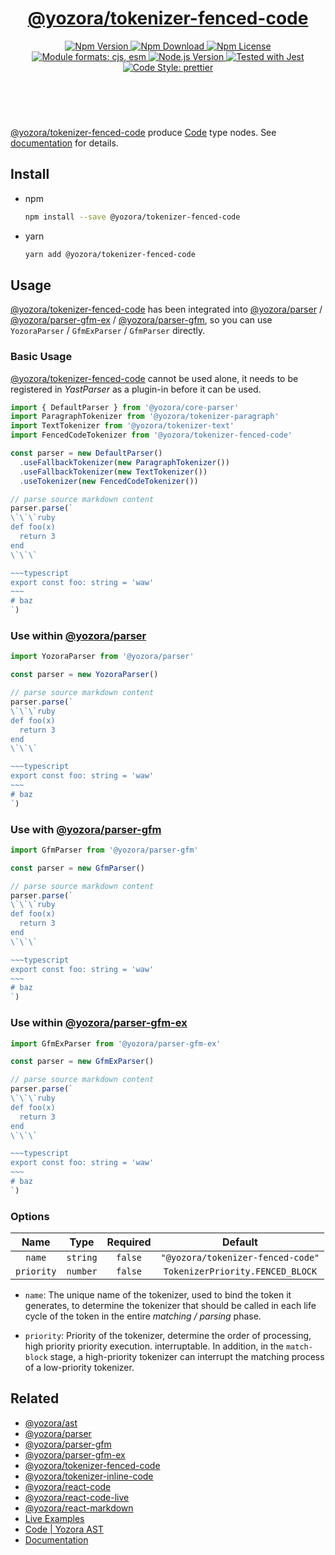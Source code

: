 <!-- :begin use tokenizer/banner -->

<header>
  <h1 align="center">
    <a href="https://github.com/yozorajs/yozora/tree/release-2.x.x/tokenizers/fenced-code#readme">@yozora/tokenizer-fenced-code</a>
  </h1>
  <div align="center">
    <a href="https://www.npmjs.com/package/@yozora/tokenizer-fenced-code">
      <img
        alt="Npm Version"
        src="https://img.shields.io/npm/v/@yozora/tokenizer-fenced-code.svg"
      />
    </a>
    <a href="https://www.npmjs.com/package/@yozora/tokenizer-fenced-code">
      <img
        alt="Npm Download"
        src="https://img.shields.io/npm/dm/@yozora/tokenizer-fenced-code.svg"
      />
    </a>
    <a href="https://www.npmjs.com/package/@yozora/tokenizer-fenced-code">
      <img
        alt="Npm License"
        src="https://img.shields.io/npm/l/@yozora/tokenizer-fenced-code.svg"
      />
    </a>
    <a href="#install">
      <img
        alt="Module formats: cjs, esm"
        src="https://img.shields.io/badge/module_formats-cjs%2C%20esm-green.svg"
      />
    </a>
    <a href="https://github.com/nodejs/node">
      <img
        alt="Node.js Version"
        src="https://img.shields.io/node/v/@yozora/tokenizer-fenced-code"
      />
    </a>
    <a href="https://github.com/facebook/jest">
      <img
        alt="Tested with Jest"
        src="https://img.shields.io/badge/tested_with-jest-9c465e.svg"
      />
    </a>
    <a href="https://github.com/prettier/prettier">
      <img
        alt="Code Style: prettier"
        src="https://img.shields.io/badge/code_style-prettier-ff69b4.svg?style=flat-square"
      />
    </a>
  </div>
</header>
<br/>

<!-- :end -->

[@yozora/tokenizer-fenced-code] produce [Code][node-type] type nodes.
See [documentation][docpage] for details.

<!-- :begin use tokenizer/usage -->

## Install

* npm

  ```bash
  npm install --save @yozora/tokenizer-fenced-code
  ```

* yarn

  ```bash
  yarn add @yozora/tokenizer-fenced-code
  ```


## Usage

[@yozora/tokenizer-fenced-code][] has been integrated into [@yozora/parser][] / [@yozora/parser-gfm-ex][] / [@yozora/parser-gfm][],
so you can use `YozoraParser` / `GfmExParser` / `GfmParser` directly.

### Basic Usage

[@yozora/tokenizer-fenced-code][] cannot be used alone, it needs to be
registered in *YastParser* as a plugin-in before it can be used.

```typescript {4,9}
import { DefaultParser } from '@yozora/core-parser'
import ParagraphTokenizer from '@yozora/tokenizer-paragraph'
import TextTokenizer from '@yozora/tokenizer-text'
import FencedCodeTokenizer from '@yozora/tokenizer-fenced-code'

const parser = new DefaultParser()
  .useFallbackTokenizer(new ParagraphTokenizer())
  .useFallbackTokenizer(new TextTokenizer())
  .useTokenizer(new FencedCodeTokenizer())

// parse source markdown content
parser.parse(`
\`\`\`ruby
def foo(x)
  return 3
end
\`\`\`

~~~typescript
export const foo: string = 'waw'
~~~
# baz
`)
```

### Use within [@yozora/parser][]

```typescript
import YozoraParser from '@yozora/parser'

const parser = new YozoraParser()

// parse source markdown content
parser.parse(`
\`\`\`ruby
def foo(x)
  return 3
end
\`\`\`

~~~typescript
export const foo: string = 'waw'
~~~
# baz
`)
```

### Use with [@yozora/parser-gfm][]

```typescript
import GfmParser from '@yozora/parser-gfm'

const parser = new GfmParser()

// parse source markdown content
parser.parse(`
\`\`\`ruby
def foo(x)
  return 3
end
\`\`\`

~~~typescript
export const foo: string = 'waw'
~~~
# baz
`)
```

### Use within [@yozora/parser-gfm-ex][]

```typescript
import GfmExParser from '@yozora/parser-gfm-ex'

const parser = new GfmExParser()

// parse source markdown content
parser.parse(`
\`\`\`ruby
def foo(x)
  return 3
end
\`\`\`

~~~typescript
export const foo: string = 'waw'
~~~
# baz
`)
```

### Options

Name              | Type        | Required  | Default
:----------------:|:-----------:|:---------:|:--------------:
`name`            | `string`    | `false`   | `"@yozora/tokenizer-fenced-code"`
`priority`        | `number`    | `false`   | `TokenizerPriority.FENCED_BLOCK`

* `name`: The unique name of the tokenizer, used to bind the token it generates,
  to determine the tokenizer that should be called in each life cycle of the
  token in the entire *matching / parsing* phase.

* `priority`: Priority of the tokenizer, determine the order of processing,
  high priority priority execution. interruptable. In addition, in the `match-block`
  stage, a high-priority tokenizer can interrupt the matching process of a
  low-priority tokenizer.

<!-- :end -->

## Related


* [@yozora/ast][]
* [@yozora/parser][]
* [@yozora/parser-gfm][]
* [@yozora/parser-gfm-ex][]
* [@yozora/tokenizer-fenced-code][]
* [@yozora/tokenizer-inline-code][]
* [@yozora/react-code][]
* [@yozora/react-code-live][]
* [@yozora/react-markdown][]
* [Live Examples][live-examples]
* [Code | Yozora AST][node-type]
* [Documentation][docpage]

[node-type]: http://yozora.guanghechen.com/docs/package/ast#code

<!-- :begin use tokenizer/definitions -->

[live-examples]: https://yozora.guanghechen.com/docs/package/tokenizer-fenced-code#live-examples
[docpage]: https://yozora.guanghechen.com/docs/package/tokenizer-fenced-code
[homepage]: https://github.com/yozorajs/yozora/tree/release-2.x.x/tokenizers/fenced-code#readme
[gfm-spec]: https://github.github.com/gfm
[mdast-homepage]: https://github.com/syntax-tree/mdast

[@yozora/ast]:                                https://github.com/yozorajs/yozora/tree/release-2.x.x/packages/ast#readme
[@yozora/ast-util]:                           https://github.com/yozorajs/yozora/tree/release-2.x.x/packages/ast-util#readme
[@yozora/character]:                          https://github.com/yozorajs/yozora/tree/release-2.x.x/packages/character#readme
[@yozora/eslint-config]:                      https://github.com/yozorajs/yozora/tree/release-2.x.x/packages/eslint-config#readme
[@yozora/core-parser]:                        https://github.com/yozorajs/yozora/tree/release-2.x.x/packages/core-parser#readme
[@yozora/core-tokenizer]:                     https://github.com/yozorajs/yozora/tree/release-2.x.x/packages/core-tokenizer#readme
[@yozora/invariant]:                          https://github.com/yozorajs/yozora/tree/release-2.x.x/packages/invariant#readme
[@yozora/jest-for-tokenizer]:                 https://github.com/yozorajs/yozora/tree/release-2.x.x/packages/jest-for-tokenizer#readme
[@yozora/parser]:                             https://github.com/yozorajs/yozora/tree/release-2.x.x/packages/parser#readme
[@yozora/parser-gfm]:                         https://github.com/yozorajs/yozora/tree/release-2.x.x/packages/parser-gfm#readme
[@yozora/parser-gfm-ex]:                      https://github.com/yozorajs/yozora/tree/release-2.x.x/packages/parser-gfm-ex#readme
[@yozora/template-tokenizer]:                 https://github.com/yozorajs/yozora/tree/release-2.x.x/packages/template-tokenizer#readme
[@yozora/tokenizer-admonition]:               https://github.com/yozorajs/yozora/tree/release-2.x.x/tokenizers/admonition#readme
[@yozora/tokenizer-autolink]:                 https://github.com/yozorajs/yozora/tree/release-2.x.x/tokenizers/autolink#readme
[@yozora/tokenizer-autolink-extension]:       https://github.com/yozorajs/yozora/tree/release-2.x.x/tokenizers/autolink-extension#readme
[@yozora/tokenizer-blockquote]:               https://github.com/yozorajs/yozora/tree/release-2.x.x/tokenizers/blockquote#readme
[@yozora/tokenizer-break]:                    https://github.com/yozorajs/yozora/tree/release-2.x.x/tokenizers/break#readme
[@yozora/tokenizer-definition]:               https://github.com/yozorajs/yozora/tree/release-2.x.x/tokenizers/definition#readme
[@yozora/tokenizer-delete]:                   https://github.com/yozorajs/yozora/tree/release-2.x.x/tokenizers/delete#readme
[@yozora/tokenizer-ecma-import]:              https://github.com/yozorajs/yozora/tree/release-2.x.x/tokenizers/ecma-import#readme
[@yozora/tokenizer-emphasis]:                 https://github.com/yozorajs/yozora/tree/release-2.x.x/tokenizers/emphasis#readme
[@yozora/tokenizer-fenced-block]:             https://github.com/yozorajs/yozora/tree/release-2.x.x/tokenizers/fenced-block#readme
[@yozora/tokenizer-fenced-code]:              https://github.com/yozorajs/yozora/tree/release-2.x.x/tokenizers/fenced-code#readme
[@yozora/tokenizer-footnote]:                 https://github.com/yozorajs/yozora/tree/release-2.x.x/tokenizers/footnote#readme
[@yozora/tokenizer-footnote-definition]:      https://github.com/yozorajs/yozora/tree/release-2.x.x/tokenizers/footnote-definition#readme
[@yozora/tokenizer-footnote-reference]:       https://github.com/yozorajs/yozora/tree/release-2.x.x/tokenizers/footnote-reference#readme
[@yozora/tokenizer-heading]:                  https://github.com/yozorajs/yozora/tree/release-2.x.x/tokenizers/heading#readme
[@yozora/tokenizer-html-block]:               https://github.com/yozorajs/yozora/tree/release-2.x.x/tokenizers/html-block#readme
[@yozora/tokenizer-html-inline]:              https://github.com/yozorajs/yozora/tree/release-2.x.x/tokenizers/html-inline#readme
[@yozora/tokenizer-image]:                    https://github.com/yozorajs/yozora/tree/release-2.x.x/tokenizers/image#readme
[@yozora/tokenizer-image-reference]:          https://github.com/yozorajs/yozora/tree/release-2.x.x/tokenizers/image-reference#readme
[@yozora/tokenizer-indented-code]:            https://github.com/yozorajs/yozora/tree/release-2.x.x/tokenizers/indented-code#readme
[@yozora/tokenizer-inline-code]:              https://github.com/yozorajs/yozora/tree/release-2.x.x/tokenizers/inline-code#readme
[@yozora/tokenizer-inline-math]:              https://github.com/yozorajs/yozora/tree/release-2.x.x/tokenizers/inline-math#readme
[@yozora/tokenizer-link]:                     https://github.com/yozorajs/yozora/tree/release-2.x.x/tokenizers/link#readme
[@yozora/tokenizer-link-reference]:           https://github.com/yozorajs/yozora/tree/release-2.x.x/tokenizers/link-reference#readme
[@yozora/tokenizer-list]:                     https://github.com/yozorajs/yozora/tree/release-2.x.x/tokenizers/list#readme
[@yozora/tokenizer-math]:                     https://github.com/yozorajs/yozora/tree/release-2.x.x/tokenizers/math#readme
[@yozora/tokenizer-paragraph]:                https://github.com/yozorajs/yozora/tree/release-2.x.x/tokenizers/paragraph#readme
[@yozora/tokenizer-setext-heading]:           https://github.com/yozorajs/yozora/tree/release-2.x.x/tokenizers/setext-heading#readme
[@yozora/tokenizer-table]:                    https://github.com/yozorajs/yozora/tree/release-2.x.x/tokenizers/table#readme
[@yozora/tokenizer-text]:                     https://github.com/yozorajs/yozora/tree/release-2.x.x/tokenizers/text#readme
[@yozora/tokenizer-thematic-break]:           https://github.com/yozorajs/yozora/tree/release-2.x.x/tokenizers/thematic-break#readme

[@yozora/react-admonition]:                   https://github.com/yozorajs/yozora-react/tree/main/packages/admonition#readme
[@yozora/react-blockquote]:                   https://github.com/yozorajs/yozora-react/tree/main/packages/blockquote#readme
[@yozora/react-break]:                        https://github.com/yozorajs/yozora-react/tree/main/packages/break#readme
[@yozora/react-delete]:                       https://github.com/yozorajs/yozora-react/tree/main/packages/delete#readme
[@yozora/react-emphasis]:                     https://github.com/yozorajs/yozora-react/tree/main/packages/emphasis#readme
[@yozora/react-code]:                         https://github.com/yozorajs/yozora-react/tree/main/packages/code#readme
[@yozora/react-code-live]:                    https://github.com/yozorajs/yozora-react/tree/main/packages/code-live#readme
[@yozora/react-footnote-definitions]:         https://github.com/yozorajs/yozora-react/tree/main/packages/footnote-definitions#readme
[@yozora/react-footnote-reference]:           https://github.com/yozorajs/yozora-react/tree/main/packages/footnote-reference#readme
[@yozora/react-heading]:                      https://github.com/yozorajs/yozora-react/tree/main/packages/heading#readme
[@yozora/react-image]:                        https://github.com/yozorajs/yozora-react/tree/main/packages/image#readme
[@yozora/react-inline-code]:                  https://github.com/yozorajs/yozora-react/tree/main/packages/inline-code#readme
[@yozora/react-inline-math]:                  https://github.com/yozorajs/yozora-react/tree/main/packages/inline-math#readme
[@yozora/react-link]:                         https://github.com/yozorajs/yozora-react/tree/main/packages/link#readme
[@yozora/react-list]:                         https://github.com/yozorajs/yozora-react/tree/main/packages/list#readme
[@yozora/react-list-item]:                    https://github.com/yozorajs/yozora-react/tree/main/packages/list-item#readme
[@yozora/react-markdown]:                     https://github.com/yozorajs/yozora-react/tree/main/packages/markdown#readme
[@yozora/react-math]:                         https://github.com/yozorajs/yozora-react/tree/main/packages/math#readme
[@yozora/react-paragraph]:                    https://github.com/yozorajs/yozora-react/tree/main/packages/paragraph#readme
[@yozora/react-strong]:                       https://github.com/yozorajs/yozora-react/tree/main/packages/strong#readme
[@yozora/react-table]:                        https://github.com/yozorajs/yozora-react/tree/main/packages/table#readme
[@yozora/react-text]:                         https://github.com/yozorajs/yozora-react/tree/main/packages/text#readme
[@yozora/react-thematic-break]:               https://github.com/yozorajs/yozora-react/tree/main/packages/thematic-break#readme

[doc-live-examples/gfm]:                      https://yozora.guanghechen.com/docs/example/gfm
[doc-@yozora/ast]:                            https://yozora.guanghechen.com/docs/package/ast
[doc-@yozora/ast-util]:                       https://yozora.guanghechen.com/docs/package/ast-util
[doc-@yozora/core-parser]:                    https://yozora.guanghechen.com/docs/package/core-parser
[doc-@yozora/core-tokenizer]:                 https://yozora.guanghechen.com/docs/package/core-tokenizer
[doc-@yozora/parser]:                         https://yozora.guanghechen.com/docs/package/parser
[doc-@yozora/parser-gfm]:                     https://yozora.guanghechen.com/docs/package/parser-gfm
[doc-@yozora/parser-gfm-ex]:                  https://yozora.guanghechen.com/docs/package/parser-gfm-ex
[doc-@yozora/tokenizer-admonition]:           https://yozora.guanghechen.com/docs/package/tokenizer-admonition
[doc-@yozora/tokenizer-autolink]:             https://yozora.guanghechen.com/docs/package/tokenizer-autolink
[doc-@yozora/tokenizer-autolink-extension]:   https://yozora.guanghechen.com/docs/package/tokenizer-autolink-extension
[doc-@yozora/tokenizer-blockquote]:           https://yozora.guanghechen.com/docs/package/tokenizer-blockquote
[doc-@yozora/tokenizer-break]:                https://yozora.guanghechen.com/docs/package/tokenizer-break
[doc-@yozora/tokenizer-delete]:               https://yozora.guanghechen.com/docs/package/tokenizer-delete
[doc-@yozora/tokenizer-emphasis]:             https://yozora.guanghechen.com/docs/package/tokenizer-emphasis
[doc-@yozora/tokenizer-fenced-code]:          https://yozora.guanghechen.com/docs/package/tokenizer-fenced-code
[doc-@yozora/tokenizer-heading]:              https://yozora.guanghechen.com/docs/package/tokenizer-heading
[doc-@yozora/tokenizer-html-block]:           https://yozora.guanghechen.com/docs/package/tokenizer-html-block
[doc-@yozora/tokenizer-html-inline]:          https://yozora.guanghechen.com/docs/package/tokenizer-html-inline
[doc-@yozora/tokenizer-image]:                https://yozora.guanghechen.com/docs/package/tokenizer-image
[doc-@yozora/tokenizer-image-reference]:      https://yozora.guanghechen.com/docs/package/tokenizer-image-reference
[doc-@yozora/tokenizer-indented-code]:        https://yozora.guanghechen.com/docs/package/tokenizer-indented-code
[doc-@yozora/tokenizer-inline-code]:          https://yozora.guanghechen.com/docs/package/tokenizer-inline-code
[doc-@yozora/tokenizer-inline-math]:          https://yozora.guanghechen.com/docs/package/tokenizer-inline-math
[doc-@yozora/tokenizer-link]:                 https://yozora.guanghechen.com/docs/package/tokenizer-link
[doc-@yozora/tokenizer-definition]:           https://yozora.guanghechen.com/docs/package/tokenizer-definition
[doc-@yozora/tokenizer-link-reference]:       https://yozora.guanghechen.com/docs/package/tokenizer-link-reference
[doc-@yozora/tokenizer-list]:                 https://yozora.guanghechen.com/docs/package/tokenizer-list
[doc-@yozora/tokenizer-math]:                 https://yozora.guanghechen.com/docs/package/tokenizer-math
[doc-@yozora/tokenizer-paragraph]:            https://yozora.guanghechen.com/docs/package/tokenizer-paragraph
[doc-@yozora/tokenizer-setext-heading]:       https://yozora.guanghechen.com/docs/package/tokenizer-setext-heading
[doc-@yozora/tokenizer-table]:                https://yozora.guanghechen.com/docs/package/tokenizer-table
[doc-@yozora/tokenizer-text]:                 https://yozora.guanghechen.com/docs/package/tokenizer-text
[doc-@yozora/tokenizer-thematic-break]:       https://yozora.guanghechen.com/docs/package/tokenizer-thematic-break
[doc-@yozora/jest-for-tokenizer]:             https://yozora.guanghechen.com/docs/package/jest-for-tokenizer
[doc-@yozora/parser-gfm]:                     https://yozora.guanghechen.com/docs/package/parser-gfm

[gfm-atx-heading]:                            https://github.github.com/gfm/#atx-heading
[gfm-autolink]:                               https://github.github.com/gfm/#autolinks
[gfm-autolink-extension]:                     https://github.github.com/gfm/#autolinks-extension-
[gfm-blockquote]:                             https://github.github.com/gfm/#block-quotes
[gfm-bullet-list]:                            https://github.github.com/gfm/#bullet-list
[gfm-delete]:                                 https://github.github.com/gfm/#strikethrough-extension-
[gfm-emphasis]:                               https://github.github.com/gfm/#can-open-emphasis
[gfm-fenced-code]:                            https://github.github.com/gfm/#fenced-code-block
[gfm-hard-line-break]:                        https://github.github.com/gfm/#hard-line-break
[gfm-html-block]:                             https://github.github.com/gfm/#html-block
[gfm-html-inline]:                            https://github.github.com/gfm/#raw-html
[gfm-image]:                                  https://github.github.com/gfm/#images
[gfm-image-reference]:                        https://github.github.com/gfm/#example-590
[gfm-indented-code]:                          https://github.github.com/gfm/#indented-code-block
[gfm-inline-code]:                            https://github.github.com/gfm/#code-span
[gfm-link]:                                   https://github.github.com/gfm/#inline-link
[gfm-definition]:                             https://github.github.com/gfm/#link-reference-definition
[gfm-link-reference]:                         https://github.github.com/gfm/#reference-link
[gfm-list]:                                   https://github.github.com/gfm/#lists
[gfm-list-item]:                              https://github.github.com/gfm/#list-items
[gfm-list-task-item]:                         https://github.github.com/gfm/#task-list-items-extension-
[gfm-paragraph]:                              https://github.github.com/gfm/#paragraph
[gfm-setext-heading]:                         https://github.github.com/gfm/#setext-heading
[gfm-soft-line-break]:                        https://github.github.com/gfm/#soft-line-breaks
[gfm-strong]:                                 https://github.github.com/gfm/#can-open-strong-emphasis
[gfm-tab]:                                    https://github.github.com/gfm/#tabs
[gfm-table]:                                  https://github.github.com/gfm/#table
[gfm-text]:                                   https://github.github.com/gfm/#soft-line-breaks
[gfm-thematic-break]:                         https://github.github.com/gfm/#thematic-break

<!-- :end -->
